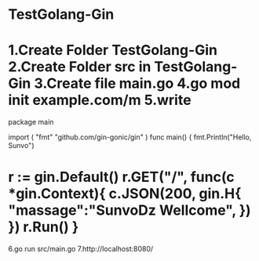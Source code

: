 # TestGolang-Gin

1.Create Folder TestGolang-Gin
2.Create Folder src in TestGolang-Gin
3.Create file main.go
4.go mod init example.com/m
5.write
==========================
package main

import (
  "fmt"
  "github.com/gin-gonic/gin"
)
func main() {
  fmt.Println("Hello, Sunvo")

  r := gin.Default()
  r.GET("/", func(c *gin.Context){
    c.JSON(200, gin.H{
      "massage":"SunvoDz Wellcome",
    })
  })
  r.Run()
}
==========================

6.go run src/main.go
7.http://localhost:8080/
